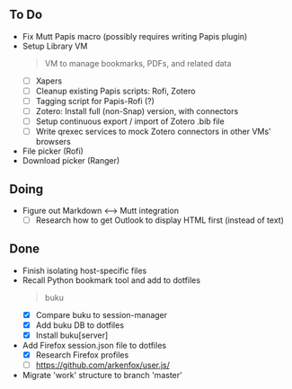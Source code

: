 ## To Do

- Fix Mutt Papis macro (possibly requires writing Papis plugin)
- Setup Library VM
    > VM to manage bookmarks, PDFs, and related data
    * [ ] Xapers
    * [ ] Cleanup existing Papis scripts: Rofi, Zotero
    * [ ] Tagging script for Papis-Rofi (?)
    * [ ] Zotero: Install full (non-Snap) version, with connectors
    * [ ] Setup continuous export / import of Zotero .bib file
    * [ ] Write qrexec services to mock Zotero connectors in other VMs' browsers
- File picker (Rofi)
- Download picker (Ranger)

## Doing

- Figure out Markdown <--> Mutt integration
    * [ ] Research how to get Outlook to display HTML first (instead of text)

## Done

- Finish isolating host-specific files
- Recall Python bookmark tool and add to dotfiles
    > buku
    * [x] Compare buku to session-manager
    * [x] Add buku DB to dotfiles
    * [x] Install buku[server]
- Add Firefox session.json file to dotfiles
    * [x] Research Firefox profiles
    * [ ] https://github.com/arkenfox/user.js/
- Migrate 'work' structure to branch 'master'
